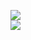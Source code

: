 [![](https://img.shields.io/badge/Made%20With-Github%20Spray-lightgrey.svg?style=for-the-badge&logo=github)](https://github.com/Annihil/github-spray#6507)  
[![](https://i.imgur.com/2DrTn0Z.gif)](https://github.com/Annihil/github-spray)